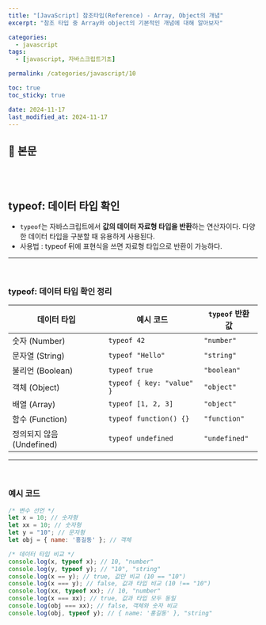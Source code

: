 ```yaml
---
title: "[JavaScript] 참조타입(Reference) - Array, Object의 개념"
excerpt: "참조 타입 중 Array와 object의 기본적인 개념에 대해 알아보자"

categories:
  - javascript
tags:
  - [javascript, 자바스크립트기초]

permalink: /categories/javascript/10

toc: true
toc_sticky: true

date: 2024-11-17
last_modified_at: 2024-11-17
---
```


## 🦥 본문

<br>
<br>

## typeof: 데이터 타입 확인

- `typeof`는 자바스크립트에서 **값의 데이터  자료형 타입을 반환**하는 연산자이다. 다양한 데이터 타입을 구분할 때 유용하게 사용된다.
- 사용법 : typeof 뒤에 표현식을 쓰면 자료형 타입으로 반환이 가능하다.

---

<br>

### typeof: 데이터 타입 확인 정리

| 데이터 타입                | 예시 코드               | `typeof` 반환 값        |
|---------------------------|------------------------|------------------------|
| 숫자 (Number)             | `typeof 42`            | `"number"`             |
| 문자열 (String)           | `typeof "Hello"`       | `"string"`             |
| 불리언 (Boolean)          | `typeof true`          | `"boolean"`            |
| 객체 (Object)             | `typeof { key: "value" }` | `"object"`         |
| 배열 (Array)              | `typeof [1, 2, 3]`     | `"object"`             |
| 함수 (Function)           | `typeof function() {}` | `"function"`           |
| 정의되지 않음 (Undefined) | `typeof undefined`     | `"undefined"`          |


---

<br>

### 예시 코드

```jsx
/* 변수 선언 */
let x = 10; // 숫자형
let xx = 10; // 숫자형
let y = "10"; // 문자형
let obj = { name: '홍길동' }; // 객체

/* 데이터 타입 비교 */
console.log(x, typeof x); // 10, "number"
console.log(y, typeof y); // "10", "string"
console.log(x == y); // true, 값만 비교 (10 == "10")
console.log(x === y); // false, 값과 타입 비교 (10 !== "10")
console.log(xx, typeof xx); // 10, "number"
console.log(x === xx); // true, 값과 타입 모두 동일
console.log(obj === xx); // false, 객체와 숫자 비교
console.log(obj, typeof y); // { name: '홍길동' }, "string"

```
<br>
<br>



